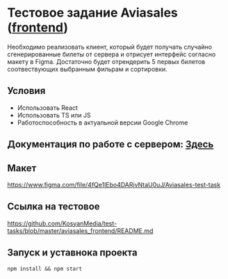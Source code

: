 # Тестовое задание Aviasales ([frontend](https://aviasales.recruitee.com/o/frontend-developer-js-coffeescript-react%C2%A0redux--aviasalesru))

Необходимо реализовать клиент, который будет получать случайно сгенерированные билеты от сервера и отрисует интерфейс согласно макету в Figma. Достаточно будет отрендерить 5 первых билетов соотвествующих выбранным фильрам и сортировки.

## Условия

- Использовать React
- Использовать TS или JS
- Работоспособность в актуальной версии Google Chrome

## Документация по работе с сервером: [Здесь](https://github.com/KosyanMedia/test-tasks/blob/master/aviasales_frontend/server.md)

## Макет

https://www.figma.com/file/4fQe1lEbo4DARjvNtaU0uJ/Aviasales-test-task

## Ссылка на тестовое

https://github.com/KosyanMedia/test-tasks/blob/master/aviasales_frontend/README.md

## Запуск и уставнока проекта

```
npm install && npm start
```
